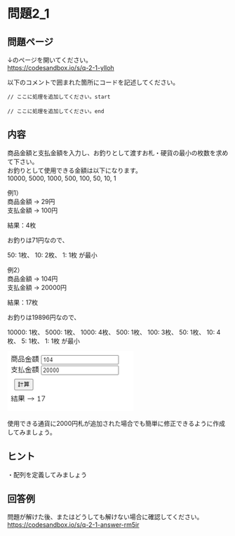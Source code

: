 # 問題2_1


## 問題ページ
↓のページを開いてください。  
https://codesandbox.io/s/q-2-1-ylloh

以下のコメントで囲まれた箇所にコードを記述してください。

```console
// ここに処理を追加してください。start

// ここに処理を追加してください。end
```


## 内容
商品金額と支払金額を入力し、お釣りとして渡すお札・硬貨の最小の枚数を求めて下さい。  
お釣りとして使用できる金額は以下になります。  
10000, 5000, 1000, 500, 100, 50, 10, 1
 
  例1）  
 商品金額 → 29円  
 支払金額 → 100円  

 結果：4枚

お釣りは71円なので、

50: 1枚、
10: 2枚、
1:  1枚
が最小

 例2）  
 商品金額 → 104円  
 支払金額 → 20000円  

 
結果：17枚

お釣りは19896円なので、

10000: 1枚、
5000: 1枚、
1000: 4枚、
500: 1枚、
100: 3枚、
50: 1枚、
10: 4枚、
5: 1枚、
1: 1枚
が最小


![例](./image1.png)

  
使用できる通貨に2000円札が追加された場合でも簡単に修正できるように作成してみましょう。



## ヒント
・配列を定義してみましょう  



## 回答例
問題が解けた後、またはどうしても解けない場合に確認してください。  
https://codesandbox.io/s/q-2-1-answer-rm5ir
